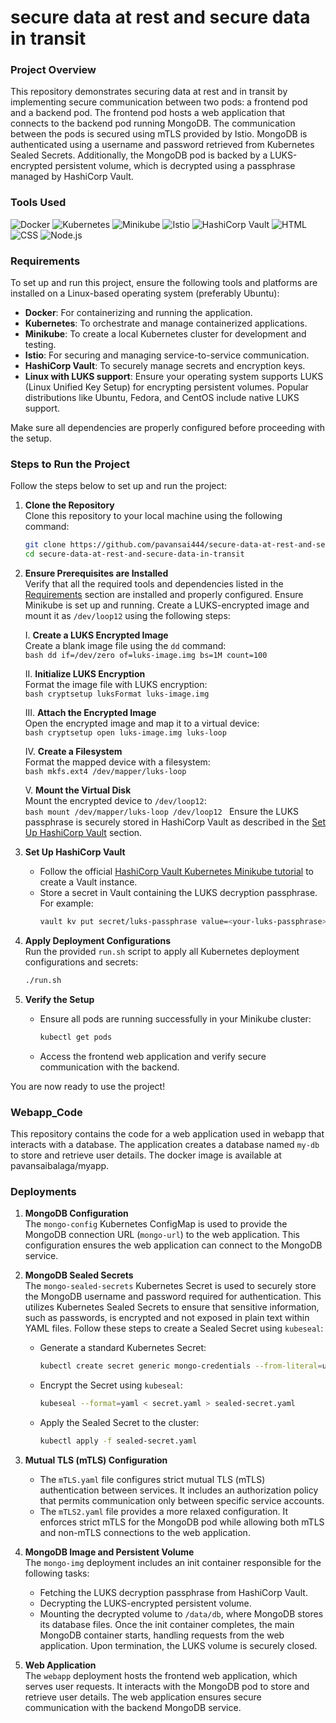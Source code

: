 # secure data at rest and secure data in transit

### Project Overview

This repository demonstrates securing data at rest and in transit by implementing secure communication between two pods: a frontend pod and a backend pod. The frontend pod hosts a web application that connects to the backend pod running MongoDB. The communication between the pods is secured using mTLS provided by Istio. MongoDB is authenticated using a username and password retrieved from Kubernetes Sealed Secrets. Additionally, the MongoDB pod is backed by a LUKS-encrypted persistent volume, which is decrypted using a passphrase managed by HashiCorp Vault.

### Tools Used
![Docker](https://img.shields.io/badge/Docker-2496ED?style=for-the-badge&logo=docker&logoColor=white)
![Kubernetes](https://img.shields.io/badge/Kubernetes-326CE5?style=for-the-badge&logo=kubernetes&logoColor=white)
![Minikube](https://img.shields.io/badge/Minikube-F5C452?style=for-the-badge&logo=minikube&logoColor=black)
![Istio](https://img.shields.io/badge/Istio-466BB0?style=for-the-badge&logo=istio&logoColor=white)
![HashiCorp Vault](https://img.shields.io/badge/HashiCorp%20Vault-000000?style=for-the-badge&logo=vault&logoColor=white)
![HTML](https://img.shields.io/badge/HTML5-E34F26?style=for-the-badge&logo=html5&logoColor=white)
![CSS](https://img.shields.io/badge/CSS3-1572B6?style=for-the-badge&logo=css3&logoColor=white)
![Node.js](https://img.shields.io/badge/Node.js-339933?style=for-the-badge&logo=nodedotjs&logoColor=white)

### Requirements

To set up and run this project, ensure the following tools and platforms are installed on a Linux-based operating system (preferably Ubuntu):

- **Docker**: For containerizing and running the application.
- **Kubernetes**: To orchestrate and manage containerized applications.
- **Minikube**: To create a local Kubernetes cluster for development and testing.
- **Istio**: For securing and managing service-to-service communication.
- **HashiCorp Vault**: To securely manage secrets and encryption keys.
- **Linux with LUKS support**: Ensure your operating system supports LUKS (Linux Unified Key Setup) for encrypting persistent volumes. Popular distributions like Ubuntu, Fedora, and CentOS include native LUKS support.

Make sure all dependencies are properly configured before proceeding with the setup.

### Steps to Run the Project

Follow the steps below to set up and run the project:

1. **Clone the Repository**  
    Clone this repository to your local machine using the following command:  
    ```bash
    git clone https://github.com/pavansai444/secure-data-at-rest-and-secure-data-in-transit.git
    cd secure-data-at-rest-and-secure-data-in-transit
    ```

2. **Ensure Prerequisites are Installed**  
    Verify that all the required tools and dependencies listed in the [Requirements](#requirements) section are installed and properly configured. Ensure Minikube is set up and running. Create a LUKS-encrypted image and mount it as `/dev/loop12` using the following steps:

    I. **Create a LUKS Encrypted Image**  
        Create a blank image file using the `dd` command:  
        ```bash
        dd if=/dev/zero of=luks-image.img bs=1M count=100
        ```

    II. **Initialize LUKS Encryption**  
         Format the image file with LUKS encryption:  
         ```bash
         cryptsetup luksFormat luks-image.img
         ```

    III. **Attach the Encrypted Image**  
          Open the encrypted image and map it to a virtual device:  
          ```bash
          cryptsetup open luks-image.img luks-loop
          ```

    IV. **Create a Filesystem**  
         Format the mapped device with a filesystem:  
         ```bash
         mkfs.ext4 /dev/mapper/luks-loop
         ```

    V. **Mount the Virtual Disk**  
        Mount the encrypted device to `/dev/loop12`:  
        ```bash
        mount /dev/mapper/luks-loop /dev/loop12
        ```
    Ensure the LUKS passphrase is securely stored in HashiCorp Vault as described in the [Set Up HashiCorp Vault](#set-up-hashicorp-vault) section.

3. **Set Up HashiCorp Vault**  
    - Follow the official [HashiCorp Vault Kubernetes Minikube tutorial](https://developer.hashicorp.com/vault/tutorials/kubernetes/kubernetes-minikube-consul) to create a Vault instance.
    - Store a secret in Vault containing the LUKS decryption passphrase. For example:
      ```bash
      vault kv put secret/luks-passphrase value=<your-luks-passphrase>
      ```

4. **Apply Deployment Configurations**  
    Run the provided `run.sh` script to apply all Kubernetes deployment configurations and secrets:  
    ```bash
    ./run.sh
    ```

5. **Verify the Setup**  
    - Ensure all pods are running successfully in your Minikube cluster:  
      ```bash
      kubectl get pods
      ```
    - Access the frontend web application and verify secure communication with the backend.

You are now ready to use the project!

### Webapp_Code
This repository contains the code for a web application used in webapp that interacts with a database. The application creates a database named `my-db` to store and retrieve user details. The docker image is available at pavansaibalaga/myapp.

### Deployments

1. **MongoDB Configuration**  
    The `mongo-config` Kubernetes ConfigMap is used to provide the MongoDB connection URL (`mongo-url`) to the web application. This configuration ensures the web application can connect to the MongoDB service.

2. **MongoDB Sealed Secrets**  
    The `mongo-sealed-secrets` Kubernetes Secret is used to securely store the MongoDB username and password required for authentication. This utilizes Kubernetes Sealed Secrets to ensure that sensitive information, such as passwords, is encrypted and not exposed in plain text within YAML files. Follow these steps to create a Sealed Secret using `kubeseal`:

    - Generate a standard Kubernetes Secret:
      ```bash
      kubectl create secret generic mongo-credentials --from-literal=username=<your-username> --from-literal=password=<your-password> --dry-run=client -o yaml > secret.yaml
      ```
    - Encrypt the Secret using `kubeseal`:
      ```bash
      kubeseal --format=yaml < secret.yaml > sealed-secret.yaml
      ```
    - Apply the Sealed Secret to the cluster:
      ```bash
      kubectl apply -f sealed-secret.yaml
      ```

3. **Mutual TLS (mTLS) Configuration**  
    - The `mTLS.yaml` file configures strict mutual TLS (mTLS) authentication between services. It includes an authorization policy that permits communication only between specific service accounts.
    - The `mTLS2.yaml` file provides a more relaxed configuration. It enforces strict mTLS for the MongoDB pod while allowing both mTLS and non-mTLS connections to the web application.

4. **MongoDB Image and Persistent Volume**  
    The `mongo-img` deployment includes an init container responsible for the following tasks:
    - Fetching the LUKS decryption passphrase from HashiCorp Vault.
    - Decrypting the LUKS-encrypted persistent volume.
    - Mounting the decrypted volume to `/data/db`, where MongoDB stores its database files.
    Once the init container completes, the main MongoDB container starts, handling requests from the web application. Upon termination, the LUKS volume is securely closed.

5. **Web Application**  
    The `webapp` deployment hosts the frontend web application, which serves user requests. It interacts with the MongoDB pod to store and retrieve user details. The web application ensures secure communication with the backend MongoDB service.
